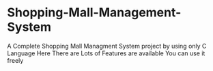 # Shopping-Mall-Management-System
A Complete Shopping Mall Managment System project by using only C Language
Here There are Lots of Features are available 
You can use it freely 

